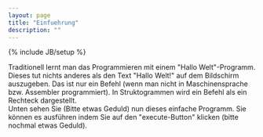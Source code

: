 ```yaml
---
layout: page
title: "Einfuehrung"
description: ""
---
```

{% include JB/setup %}

Traditionell lernt man das Programmieren mit einem "Hallo Welt"-Programm. Dieses tut nichts anderes als den Text "Hallo Welt!" auf dem Bildschirm auszugeben. Das ist nur ein Befehl (wenn man nicht in Maschinensprache bzw. Assembler programmiert). In Struktogrammen wird ein Befehl als ein Rechteck dargestellt. <br>
Unten sehen Sie (Bitte etwas Geduld) nun dieses einfache Programm. Sie k&ouml;nnen es ausführen indem Sie auf den "execute-Button" klicken (bitte nochmal etwas Geduld).

<OBJECT classid="clsid:8AD9C840-044E-11D1-B3E9-00805F499D93"
WIDTH = 400 HEIGHT = 200  codebase="http://java.sun.com/products/plugin/1.3/jinstall-13-win32.cab#Version=1,3,0,0">
<PARAM NAME = CODE VALUE = "struktor.Struktor.class" >
<PARAM NAME = ARCHIVE VALUE = "struktor.jar" >
<PARAM NAME="type" VALUE="application/x-java-applet;version=1.3">
<PARAM NAME="scriptable" VALUE="false">
<PARAM NAME="Preset1" VALUE="asImage">
<PARAM NAME="enabExecute" VALUE="true">
<PARAM NAME="load" VALUE="hallowelt.str">
<COMMENT><EMBED type="application/x-java-applet;version=1.3"  CODE = "struktor.Struktor.class" archive="struktor.jar" WIDTH = 400 HEIGHT = 200  scriptable=false Preset1=asImage enabExecute=true load=hallowelt.str pluginspage="http://java.sun.com/products/plugin/1.3/plugin-install.html"><NOEMBED></COMMENT>
</NOEMBED></EMBED></OBJECT>
